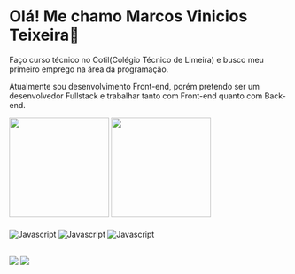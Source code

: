 <h1>Olá! Me chamo Marcos Vinicios Teixeira👋</h1>

<p>Faço curso técnico no Cotil(Colégio Técnico de Limeira) e busco meu primeiro emprego na área da programação.</p>
<p>Atualmente sou desenvolvimento Front-end, porém pretendo ser um desenvolvedor Fullstack e trabalhar tanto com Front-end quanto com Back-end.</p>

<div>
  <img height="180em" src="https://github-readme-stats.vercel.app/api?username=Marcos-Vinicios-dv&show_icons=true&theme=dracula&include_all_commits=true&count_private=true"/>
  <img height="180em" src="https://github-readme-stats.vercel.app/api/top-langs/?username=Marcos-Vinicios-dv&layout=compact&langs_count=16&theme=dracula"/>
</div>

<br>

<div>
  <img align="center" alt="Javascript" src="https://icongr.am/devicon/javascript-original.svg?size=30&color=currentColor">
  <img align="center" alt="Javascript" src="https://icongr.am/devicon/typescript-plain.svg?size=30&color=currentColor">
  <img align="center" alt="Javascript" src="https://icongr.am/devicon/react-original.svg?size=30&color=currentColor">
</div>
  
<br>

<a href = "mailto: marcosviniciosdev13@gmail.com"><img src="https://img.shields.io/badge/-Gmail-%23333?style=for-the-badge&logo=gmail&logoColor=white" target="_blank"></a>
<a href="https://www.linkedin.com/in/marcos-vinicios-dv/" target="_blank"><img src="https://img.shields.io/badge/-LinkedIn-%230077B5?style=for-the-badge&logo=linkedin&logoColor=white" target="_blank"></a> 
